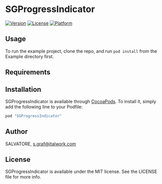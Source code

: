 # SGProgressIndicator

[![Version](https://img.shields.io/cocoapods/v/SGProgressIndicator.svg?style=flat)](http://cocoapods.org/pods/SGProgressIndicator)
[![License](https://img.shields.io/cocoapods/l/SGProgressIndicator.svg?style=flat)](http://cocoapods.org/pods/SGProgressIndicator)
[![Platform](https://img.shields.io/cocoapods/p/SGProgressIndicator.svg?style=flat)](http://cocoapods.org/pods/SGProgressIndicator)

## Usage

To run the example project, clone the repo, and run `pod install` from the Example directory first.

## Requirements

## Installation

SGProgressIndicator is available through [CocoaPods](http://cocoapods.org). To install
it, simply add the following line to your Podfile:

```ruby
pod "SGProgressIndicator"
```

## Author

SALVATORE, s.graf@italwork.com

## License

SGProgressIndicator is available under the MIT license. See the LICENSE file for more info.
